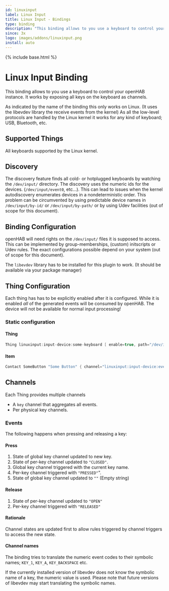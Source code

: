```yaml
---
id: linuxinput
label: Linux Input
title: Linux Input - Bindings
type: binding
description: "This binding allows to you use a keyboard to control your openHAB instance."
since: 3x
logo: images/addons/linuxinput.png
install: auto
---
```


<!-- Attention authors: Do not edit directly. Please add your changes to the appropriate source repository -->

{% include base.html %}

# Linux Input Binding

This binding allows to you use a keyboard to control your openHAB instance.
It works by exposing all keys on the keyboard as channels.

As indicated by the name of the binding this only works on Linux.
(It uses the libevdev library the receive events from the kernel)
As all the low-level protocols are handled by the Linux kernel it works for any
kind of keyboard; USB, Bluetooth, etc.

## Supported Things

All keyboards supported by the Linux kernel.

## Discovery

The discovery feature finds all cold- or hotplugged keyboards by watching the
`/dev/input/` directory.
The discovery uses the numeric ids for the devices. (`/dev/input/event0`,
etc...).
This can lead to issues when the kernel autodiscovery enumerates devices in a
nondeterministic order. This problem can be circumvented by using predictable
device names in `/dev/input/by-id/` or `/dev/input/by-path/` or by using Udev
facilities (out of scope for this document).

## Binding Configuration

openHAB will need rights on the `/dev/input/` files it is supposed to access.
This can be implemented by group-memberships, (custom) initscripts or Udev
rules.
The exact configurations possible depend on your system (out of scope for this document).

The `libevdev` library has to be installed for this plugin to work.
(It should be available via your package manager)

## Thing Configuration

Each thing has has to be explicitly enabled after it is configured.
While it is enabled _all_ of the generated events will be consumed by openHAB.
The device will not be available for normal input processing!

### Static configuration

#### Thing

```java
Thing linuxinput:input-device:some-keyboard [ enable=true, path="/dev/input/eventXX" ]
```

#### Item

```java
Contact SomeButton "Some Button" { channel="linuxinput:input-device:event17:keypresses#KEY_0" }
```

## Channels

Each Thing provides multiple channels

- A `key` channel that aggregates all events.
- Per physical key channels.

### Events

The following happens when pressing and releasing a key:

#### Press

1. State of global key channel updated to new key.
1. State of per-key channel updated to `"CLOSED"`.
1. Global key channel triggered with the current key name.
1. Per-key channel triggered with `"PRESSED"`".
1. State of global key channel updated to `""` (Empty string)

#### Release

1. State of per-key channel updated to `"OPEN"`
1. Per-key channel triggered with `"RELEASED"`

#### Rationale

Channel states are updated first to allow rules triggered by channel triggers to access the new state.

#### Channel names

The binding tries to translate the numeric event codes to their symbolic names; `KEY_1`, `KEY_A`, `KEY_BACKSPACE` etc.

If the currently installed version of libevdev does not know the symbolic name of a key, the numeric value is used.
Please note that future versions of libevdev may start translating the symbolic names.
